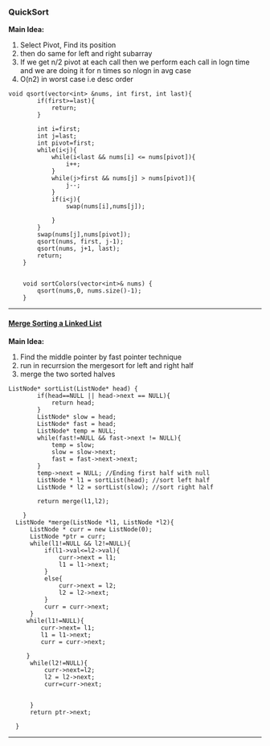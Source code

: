 ### QuickSort
**Main Idea:**
1. Select Pivot, Find its position 
2. then do same for left and right subarray
3. If we get n/2 pivot at each call then we perform each call in logn time and we are doing it for n times so nlogn in avg case
4. O(n2) in worst case i.e desc order

```
void qsort(vector<int> &nums, int first, int last){
        if(first>=last){
            return;
        }
        
        int i=first;
        int j=last;
        int pivot=first;
        while(i<j){
            while(i<last && nums[i] <= nums[pivot]){
                i++;
            }
            while(j>first && nums[j] > nums[pivot]){
                j--;
            }
            if(i<j){
                swap(nums[i],nums[j]);
               
            }
        }
        swap(nums[j],nums[pivot]);
        qsort(nums, first, j-1);
        qsort(nums, j+1, last);
        return;
    }
   
    
    void sortColors(vector<int>& nums) {
        qsort(nums,0, nums.size()-1);
    }
```
---

#### [Merge Sorting a Linked List](https://leetcode.com/problems/sort-list/)
**Main Idea:**
1. Find the middle pointer by fast pointer technique
2. run in recurrsion the mergesort for left and right half
3. merge the two sorted halves

```
ListNode* sortList(ListNode* head) {
        if(head==NULL || head->next == NULL){
            return head;
        }
        ListNode* slow = head;
        ListNode* fast = head;
        ListNode* temp = NULL;
        while(fast!=NULL && fast->next != NULL){
            temp = slow;
            slow = slow->next;
            fast = fast->next->next;
        }
        temp->next = NULL; //Ending first half with null
        ListNode * l1 = sortList(head); //sort left half
        ListNode * l2 = sortList(slow); //sort right half
        
        return merge(l1,l2);
        
    }
  ListNode *merge(ListNode *l1, ListNode *l2){
      ListNode * curr = new ListNode(0);
      ListNode *ptr = curr;
      while(l1!=NULL && l2!=NULL){
          if(l1->val<=l2->val){
              curr->next = l1;
              l1 = l1->next;
          }
          else{
              curr->next = l2;
              l2 = l2->next;
          }
          curr = curr->next;
      }
     while(l1!=NULL){
         curr->next= l1;
         l1 = l1->next;
         curr = curr->next;
         
     }
      while(l2!=NULL){
          curr->next=l2;
          l2 = l2->next;
          curr=curr->next;
          
              
      }
      return ptr->next;
         
  }
```
---
